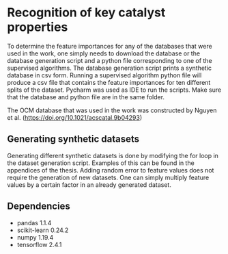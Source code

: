 # Recognition of key catalyst properties
To determine the feature importances for any of the databases that were used in the work, one simply needs to download the database or the database generation script and a python file corresponding to one of the supervised algorithms. The database generation script prints a synthetic database in csv form. Running a supervised algorithm python file will produce a csv file that contains the feature importances for ten different splits of the dataset. Pycharm was used as IDE to run the scripts. Make sure that the database and python file are in the same folder.

The OCM database that was used in the work was constructed by Nguyen et al. (https://doi.org/10.1021/acscatal.9b04293)

## Generating synthetic datasets
Generating different synthetic datasets is done by modifying the for loop in the dataset generation script. Examples of this can be found in the appendices of the thesis. Adding random error to feature values does not require the generation of new datasets. One can simply multiply feature values by a certain factor in an already generated dataset.

## Dependencies
* pandas 1.1.4
* scikit-learn 0.24.2
* numpy 1.19.4
* tensorflow 2.4.1
